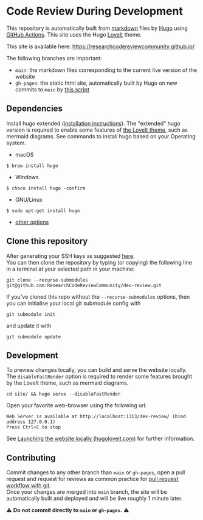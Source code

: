 # Code Review During Development

This repository is automatically built from [markdown](https://commonmark.org/) files by [Hugo](https://gohugo.io/) using [GitHub Actions](https://github.com/features/actions).
This site uses the Hugo [LoveIt](https://hugoloveit.com/) theme.

This site is available here: https://researchcodereviewcommunity.github.io/

The following branches are important: 
- `main`: the markdown files corresponding to the current live version of the website
- `gh-pages`: the static html site, automatically built by Hugo on new commits to `main` by [this script](.github/workflows/deploy.yml)

## Dependencies
Install hugo extended ([installation instructions](https://gohugo.io/getting-started/installing)). 
The "extended" hugo version is required to enable some features of [the LoveIt theme](https://hugoloveit.com/), such as mermaid diagrams.
See commands to install hugo based on your Operating system.
- macOS
```
$ brew install hugo
```
- Windows
```
$ choco install hugo -confirm
```
- GNU/Linux 
```
$ sudo apt-get install hugo
```
- [other options](https://gohugo.io/getting-started/installing/)

## Clone this repository
After generating your SSH keys as suggested [here](https://docs.github.com/en/github/authenticating-to-github/generating-a-new-ssh-key-and-adding-it-to-the-ssh-agent).  
You can then clone the repository by typing (or copying) the following line in a terminal at your selected path in your machine:
```
git clone --recurse-submodules git@github.com:ResearchCodeReviewCommunity/dev-review.git
```
If you've cloned this repo without the `--recurse-submodules` options, then you can initialise your local git submodule config with

```
git submodule init
```
and update it with
```
git submodule update
```

## Development 
To preview changes locally, you can build and serve the website locally. 
The `disableFastRender` option is required to render some features brought by the LoveIt theme, such as mermaid diagrams. 
```
cd site/ && hugo serve --disableFastRender
```

Open your favorite web-browser using the following url:
```
Web Server is available at http://localhost:1313/dev-review/ (bind address 127.0.0.1)
Press Ctrl+C to stop
```
See [Launching the website locally (hugoloveit.com)](https://hugoloveit.com/theme-documentation-basics/#25-launching-the-website-locally) for further information. 

## Contributing
Commit changes to any other branch than `main` or `gh-pages`, open a pull request and request for reviews as common practice for [pull request workflow with git](https://medium.com/@urna.hybesis/pull-request-workflow-with-git-6-steps-guide-3858e30b5fa4).  
Once your changes are merged into `main` branch, the site will be automatically built and deployed and will be live roughly 1 minute later. 

:warning: **Do not commit directly to `main` or `gh-pages`.** :warning: